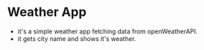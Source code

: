 # Weather App

* it's a simple weather app fetching data from openWeatherAPI.
* it gets city name and shows it's weather.
